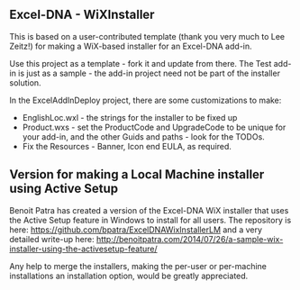 Excel-DNA - WiXInstaller
------------------------

This is based on a user-contributed template (thank you very much to Lee Zeitz!) for making a WiX-based installer for an Excel-DNA add-in.

Use this project as a template - fork it and update from there.
The Test add-in is just as a sample - the add-in project need not be part of the installer solution.

In the ExcelAddInDeploy project, there are some customizations to make:
* EnglishLoc.wxl - the strings for the installer to be fixed up
* Product.wxs - set the ProductCode and UpgradeCode to be unique for your add-in, and the other Guids and paths - look for the TODOs.
* Fix the Resources - Banner, Icon end EULA, as required.

Version for making a Local Machine installer using Active Setup
---

Benoit Patra has created a version of the Excel-DNA WiX installer that uses the Active Setup feature in Windows to install for all users. The repository is here: https://github.com/bpatra/ExcelDNAWixInstallerLM and a very detailed write-up here: http://benoitpatra.com/2014/07/26/a-sample-wix-installer-using-the-activesetup-feature/

Any help to merge the installers, making the per-user or per-machine installations an installation option, would be greatly appreciated.



